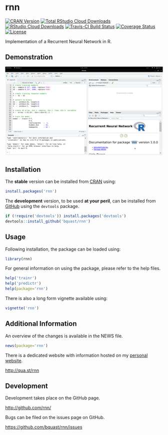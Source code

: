 rnn
=======
[![CRAN Version](http://www.r-pkg.org/badges/version/rnn)](https://cran.r-project.org/package=rnn)
[![Total RStudio Cloud Downloads](http://cranlogs.r-pkg.org/badges/grand-total/rnn?color=brightgreen)](https://cran.r-project.org/package=rnn)
[![RStudio Cloud Downloads](http://cranlogs.r-pkg.org/badges/rnn?color=brightgreen)](https://cran.r-project.org/package=rnn)
[![Travis-CI Build Status](https://travis-ci.org/bquast/rnn.png?branch=master)](https://travis-ci.org/bquast/rnn)
[![Coverage Status](https://coveralls.io/repos/bquast/rnn/badge.svg?branch=master)](https://coveralls.io/r/bquast/rnn?branch=master)
[![License](http://img.shields.io/badge/license-GPLv3-brightgreen.svg)](http://www.gnu.org/licenses/gpl-3.0.html)

Implementation of a Recurrent Neural Network in R.


Demonstration
---------------
![rnn demonstration](/man/figures/rnn.gif)

Installation
------------
The **stable** version can be installed from [CRAN](https://cran.r-project.org/package=rnn) using:

```r
install.packages('rnn')
```

The **development** version, to be used **at your peril**, can be installed from [GitHub](http://github.com/bquast/rnn) using the `devtools` package.

```r
if (!require('devtools')) install.packages('devtools')
devtools::install_github('bquast/rnn')
```


Usage
-------------

Following installation, the package can be loaded using:

```r
library(rnn)
```

For general information on using the package, please refer to the help files.

```r
help('trainr')
help('predictr')
help(package='rnn')
```

There is also a long form vignette available using:

```r
vignette('rnn')
```


Additional Information
-----------------------

An overview of the changes is available in the NEWS file.

```r
news(package='rnn')
```

There is a dedicated website with information hosted on my [personal website](http://qua.st/).

http://qua.st/rnn


Development
-------------
Development takes place on the GitHub page.

http://github.com/rnn/

Bugs can be filed on the issues page on GitHub.

https://github.com/bquast/rnn/issues
